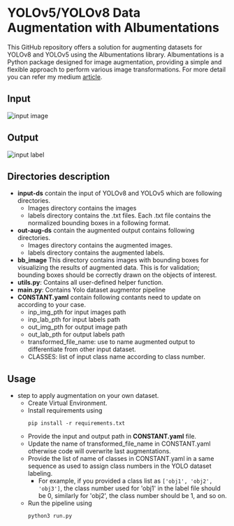 # YOLOv5/YOLOv8 Data Augmentation with Albumentations
This GitHub repository offers a solution for augmenting datasets for YOLOv8 and YOLOv5 using the Albumentations library. Albumentations is a Python package designed for image augmentation, providing a simple and flexible approach to perform various image transformations. For more detail you can refer my medium [article](https://medium.com/red-buffer/apply-data-augmentation-on-yolov5-yolov8-dataset-958e89d4bc5d).

## Input 
![input image](input-ds/images/image_1.jpg)
## Output
![input label](bb_image/image_1_aug_out.png)

## Directories description
- **input-ds** contain the input of YOLOv8 and YOLOv5 which are following directories.
    - Images directory contains the images
    - labels directory contains the .txt files. Each .txt file contains the normalized bounding boxes in a following format.
- **out-aug-ds** contain the augmented output contains following directories.
    - Images directory contains the augmented images.
    - labels directory contains the augmented labels.
- **bb_image** This directory contains images with bounding boxes for visualizing the results of augmented data. This is for validation; bounding boxes should be correctly drawn on the objects of interest.
- **utils.py**: Contains all user-defined helper function.
- **main.py**: Contains Yolo dataset augmentor pipeline
- **CONSTANT.yaml** contain following contants need to update on according to your case.
    - inp_img_pth for input images path
    - inp_lab_pth for input labels path
    - out_img_pth for output image path
    - out_lab_pth for output labels path
    - transformed_file_name: use to name augmented output to differentiate from other input dataset.
    - CLASSES: list of input class name according to class number. 
## Usage
- step to apply augmentation on your own dataset.
    - Create Virtual Environment.
    - Install requirements using 
        ```
        pip install -r requirements.txt
        ```
    - Provide the input and output path in **CONSTANT.yaml** file.
    - Update the name of transformed_file_name in CONSTANT.yaml otherwise code will overwrite last augmentations.
    - Provide the list of name of  classes in CONSTANT.yaml in a same sequence as used to assign class numbers in the YOLO dataset labeling.
        - For example, if you provided a class list as ```['obj1', 'obj2', 'obj3']```, the class number used for 'obj1' in the label file should be 0, similarly for 'obj2', the class number should be 1, and so on.
    - Run the pipeline using 
        ```
        python3 run.py
        ```


